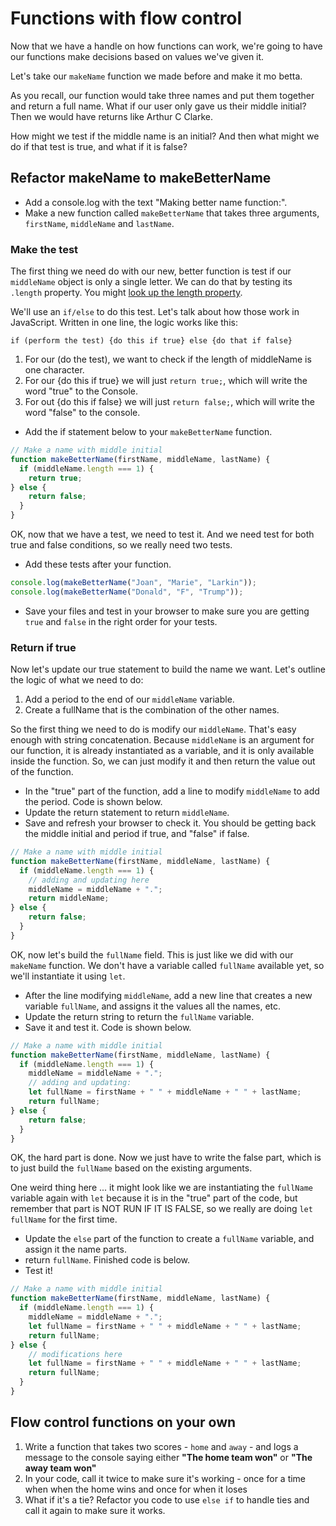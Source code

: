 # Functions with flow control

Now that we have a handle on how functions can work, we're going to have our functions make decisions based on values we've given it.

Let's take our `makeName` function we made before and make it mo betta.

As you recall, our function would take three names and put them together and return a full name. What if our user only gave us their middle initial? Then we would have returns like Arthur C Clarke.

How might we test if the middle name is an initial? And then what might we do if that test is true, and what if it is false?

## Refactor makeName to makeBetterName

- Add a console.log with the text "Making better name function:".
- Make a new function called `makeBetterName` that takes three arguments, `firstName`, `middleName` and `lastName`.

### Make the test

The first thing we need do with our new, better function is test if our `middleName` object is only a single letter. We can do that by testing its `.length` property. You might [look up the length property](https://www.google.com/search?q=javascript+length+property&oq=javascript+length+prop).

We'll use an `if/else` to do this test. Let's talk about how those work in JavaScript. Written in one line, the logic works like this:

`if (perform the test) {do this if true} else {do that if false}`

1. For our (do the test), we want to check if the length of middleName is one character.
2. For our {do this if true} we will just `return true;`, which will write the word "true" to the Console.
3. For out {do this if false} we will just `return false;`, which will write the word "false" to the console.

- Add the if statement below to your `makeBetterName` function.

```js
// Make a name with middle initial
function makeBetterName(firstName, middleName, lastName) {
  if (middleName.length === 1) {
    return true;
} else {
    return false;
  }
}
```

OK, now that we have a test, we need to test it. And we need test for both true and false conditions, so we really need two tests.

- Add these tests after your function.

```js
console.log(makeBetterName("Joan", "Marie", "Larkin"));
console.log(makeBetterName("Donald", "F", "Trump"));
```

- Save your files and test in your browser to make sure you are getting `true` and `false` in the right order for your tests.

### Return if true

Now let's update our true statement to build the name we want. Let's outline the logic of what we need to do:

1. Add a period to the end of our `middleName` variable.
2. Create a fullName that is the combination of the other names.

So the first thing we need to do is modify our `middleName`. That's easy enough with string concatenation. Because `middleName` is an argument for our function, it is already instantiated as a variable, and it is only available inside the function. So, we can just modify it and then return the value out of the function.

- In the "true" part of the function, add a line to modify `middleName` to add the period. Code is shown below.
- Update the return statement to return `middleName`.
- Save and refresh your browser to check it. You should be getting back the middle initial and period if true, and "false" if false.

```js
// Make a name with middle initial
function makeBetterName(firstName, middleName, lastName) {
  if (middleName.length === 1) {
    // adding and updating here
    middleName = middleName + ".";
    return middleName;
} else {
    return false;
  }
}
```

OK, now let's build the `fullName` field. This is just like we did with our `makeName` function. We don't have a variable called `fullName` available yet, so we'll instantiate it using `let`.

- After the line modifying `middleName`, add a new line that creates a new variable `fullName`, and assigns it the values all the names, etc.
- Update the return string to return the `fullName` variable.
- Save it and test it. Code is shown below.

```js
// Make a name with middle initial
function makeBetterName(firstName, middleName, lastName) {
  if (middleName.length === 1) {
    middleName = middleName + ".";
    // adding and updating:
    let fullName = firstName + " " + middleName + " " + lastName;
    return fullName;
} else {
    return false;
  }
}
```

OK, the hard part is done. Now we just have to write the false part, which is to just build the `fullName` based on the existing arguments.

One weird thing here ... it might look like we are instantiating the `fullName` variable again with `let` because it is in the "true" part of the code, but remember that part is NOT RUN IF IT IS FALSE, so we really are doing `let fullName` for the first time.

- Update the `else` part of the function to create a `fullName` variable, and assign it the name parts.
- return `fullName`. Finished code is below.
- Test it!

```js
// Make a name with middle initial
function makeBetterName(firstName, middleName, lastName) {
  if (middleName.length === 1) {
    middleName = middleName + ".";
    let fullName = firstName + " " + middleName + " " + lastName;
    return fullName;
} else {
    // modifications here
    let fullName = firstName + " " + middleName + " " + lastName;
    return fullName;
  }
}
```

## Flow control functions on your own

1. Write a function that takes two scores - `home` and `away` - and logs a message to the console saying either **"The home team won"** or **"The away team won"**
2. In your code, call it twice to make sure it's working - once for a time when when the home wins and once for when it loses
3. What if it's a tie? Refactor you code to use `else if` to handle ties and call it again to make sure it works.

